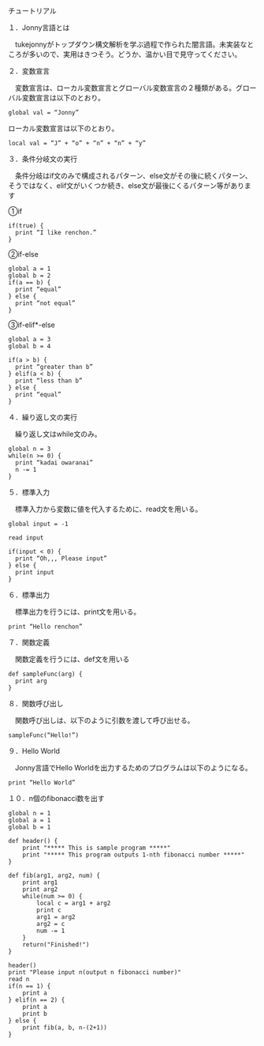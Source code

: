 チュートリアル

１．Jonny言語とは

　tukejonnyがトップダウン構文解析を学ぶ過程で作られた闇言語。未実装なところが多いので、実用はきつそう。どうか、温かい目で見守ってください。

２．変数宣言

　変数宣言は、ローカル変数宣言とグローバル変数宣言の２種類がある。グローバル変数宣言は以下のとおり。

```|Jonny|
global val = “Jonny”

```

ローカル変数宣言は以下のとおり。

```|Jonny|
local val = “J” + “o” + “n” + “n” + “y”

```

３．条件分岐文の実行

　条件分岐はif文のみで構成されるパターン、else文がその後に続くパターン、そうではなく、elif文がいくつか続き、else文が最後にくるパターン等があります

①if

```|Jonny|
if(true) {
  print “I like renchon.”
}

```

②if-else

```|Jonny|
global a = 1
global b = 2
if(a == b) {
  print “equal”
} else {
  print “not equal”
}

```

③if-elif*-else

```|Jonny|
global a = 3
global b = 4

if(a > b) {
  print “greater than b”
} elif(a < b) {
  print “less than b”
} else {
  print “equal”
}
```


４．繰り返し文の実行

　繰り返し文はwhile文のみ。

```|Jonny|
global n = 3
while(n >= 0) {
  print “kadai owaranai”
  n -= 1
}

```

５．標準入力

　標準入力から変数に値を代入するために、read文を用いる。

```|Jonny|
global input = -1

read input

if(input < 0) {
  print “Oh,,, Please input”
} else {
  print input
}
```

６．標準出力

　標準出力を行うには、print文を用いる。

```|Jonny|
print “Hello renchon”
```

７．関数定義

　関数定義を行うには、def文を用いる

```|Jonny|
def sampleFunc(arg) {
  print arg
}
```

８．関数呼び出し

　関数呼び出しは、以下のように引数を渡して呼び出せる。

```|Jonny|
sampleFunc(“Hello!”)
```

９．Hello World

　Jonny言語でHello Worldを出力するためのプログラムは以下のようになる。

```|Jonny|
print “Hello World”
```

１０．n個のfibonacci数を出す

```|Jonny|
global n = 1
global a = 1
global b = 1

def header() {
	print "***** This is sample program *****"
	print "***** This program outputs 1-nth fibonacci number *****"
}

def fib(arg1, arg2, num) {
	print arg1
	print arg2
	while(num >= 0) {
		local c = arg1 + arg2
		print c
		arg1 = arg2
		arg2 = c
		num -= 1
	}
	return("Finished!")
}

header()
print "Please input n(output n fibonacci number)"
read n
if(n == 1) {
	print a
} elif(n == 2) {
	print a
	print b
} else {
	print fib(a, b, n-(2+1))
}
```
